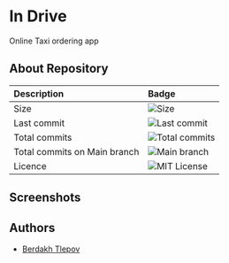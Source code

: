 # In Drive 
Online Taxi ordering app 

## About Repository
| Description                  | Badge                                                                                       | 
|:-----------------------------|:--------------------------------------------------------------------------------------------|
| Size                         | ![Size](https://img.shields.io/github/repo-size/theberdakh/RussianNumbers)                  | 
| Last commit                  | ![Last commit](https://img.shields.io/github/last-commit/theberdakh/RussianNumbers)         | 
| Total commits                | ![Total commits](https://img.shields.io/github/commit-activity/t/theberdakh/RussianNumbers) |
| Total commits on Main branch | ![Main branch](https://img.shields.io/github/commit-activity/t/theberdakh/RussianNumbers)   | 
| Licence                      | ![MIT License](https://img.shields.io/badge/License-MIT-green.svg)                          | 

## Screenshots

## Authors 
- [Berdakh Tlepov](https://github.com/theberdakh)



